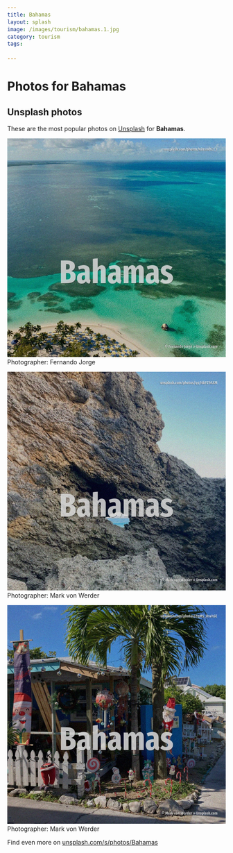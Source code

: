 ```yaml
---
title: Bahamas
layout: splash
image: /images/tourism/bahamas.1.jpg
category: tourism
tags:

---
```

# Photos for Bahamas
 
## Unsplash photos
These are the most popular photos on [Unsplash](https://unsplash.com) for **Bahamas**.
 
![Bahamas](/images/tourism/bahamas.1.jpg)
Photographer:  Fernando Jorge
 
![Bahamas](/images/tourism/bahamas.2.jpg)
Photographer:  Mark von Werder
 
![Bahamas](/images/tourism/bahamas.3.jpg)
Photographer:  Mark von Werder
 
Find even more on [unsplash.com/s/photos/Bahamas](https://unsplash.com/s/photos/Bahamas)
 
